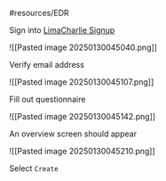 #resources/EDR 

Sign into  [LimaCharlie Signup](https://app.limacharlie.io/signup) 

![[Pasted image 20250130045040.png]]

Verify email address

![[Pasted image 20250130045107.png]]

Fill out questionnaire 

![[Pasted image 20250130045142.png]]

An overview screen should appear 

![[Pasted image 20250130045210.png]]

Select `Create `